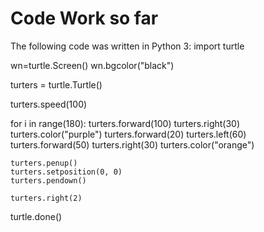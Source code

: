 # Code Work so far
The following code was written in Python 3:
import turtle

wn=turtle.Screen()
wn.bgcolor("black")

turters = turtle.Turtle()


turters.speed(100)



for i in range(180):
    turters.forward(100)
    turters.right(30)
    turters.color("purple")
    turters.forward(20)
    turters.left(60)
    turters.forward(50)
    turters.right(30)
    turters.color("orange")

    turters.penup()
    turters.setposition(0, 0)
    turters.pendown()

    turters.right(2)

turtle.done()
